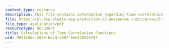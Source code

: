 ```yaml
---
content_type: resource
description: This file contains information regarding time correlation functions.
file: https://ol-ocw-studio-app-production.s3.amazonaws.com/courses/5-72-non-equilibrium-statistical-mechanics-spring-2012/902154dd2d50becdc0878ee12052ef87_MIT5_72S12_master4.pdf
file_type: application/pdf
resourcetype: Document
title: Calculations of Time Correlation Functions
uid: 902154dd-2d50-becd-c087-8ee12052ef87
---
```

